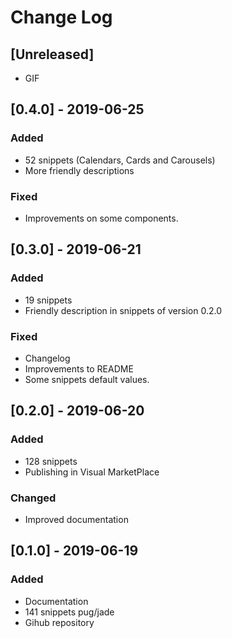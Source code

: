 # Change Log

## [Unreleased]
- GIF

## [0.4.0] - 2019-06-25
### Added
- 52 snippets (Calendars, Cards and Carousels)
- More friendly descriptions

### Fixed
- Improvements on some components.

## [0.3.0] - 2019-06-21
### Added
- 19 snippets
- Friendly description in snippets of version 0.2.0
### Fixed
- Changelog
- Improvements to README
- Some snippets default values.

## [0.2.0] - 2019-06-20
### Added
- 128 snippets
- Publishing in Visual MarketPlace

### Changed
- Improved documentation

## [0.1.0] - 2019-06-19
### Added
- Documentation
- 141 snippets pug/jade
- Gihub repository